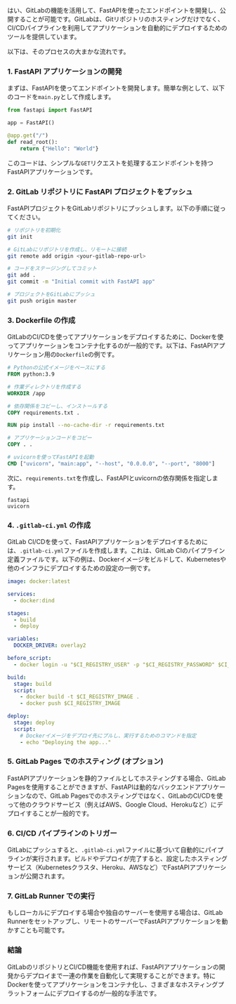 はい、GitLabの機能を活用して、FastAPIを使ったエンドポイントを開発し、公開することが可能です。GitLabは、Gitリポジトリのホスティングだけでなく、CI/CDパイプラインを利用してアプリケーションを自動的にデプロイするためのツールを提供しています。

以下は、そのプロセスの大まかな流れです。

### 1. FastAPI アプリケーションの開発

まずは、FastAPIを使ってエンドポイントを開発します。簡単な例として、以下のコードを`main.py`として作成します。

```python
from fastapi import FastAPI

app = FastAPI()

@app.get("/")
def read_root():
    return {"Hello": "World"}
```

このコードは、シンプルな`GET`リクエストを処理するエンドポイントを持つFastAPIアプリケーションです。

### 2. GitLab リポジトリに FastAPI プロジェクトをプッシュ

FastAPIプロジェクトをGitLabリポジトリにプッシュします。以下の手順に従ってください。

```bash
# リポジトリを初期化
git init

# GitLabにリポジトリを作成し、リモートに接続
git remote add origin <your-gitlab-repo-url>

# コードをステージングしてコミット
git add .
git commit -m "Initial commit with FastAPI app"

# プロジェクトをGitLabにプッシュ
git push origin master
```

### 3. Dockerfile の作成

GitLabのCI/CDを使ってアプリケーションをデプロイするために、Dockerを使ってアプリケーションをコンテナ化するのが一般的です。以下は、FastAPIアプリケーション用の`Dockerfile`の例です。

```dockerfile
# Pythonの公式イメージをベースにする
FROM python:3.9

# 作業ディレクトリを作成する
WORKDIR /app

# 依存関係をコピーし、インストールする
COPY requirements.txt .

RUN pip install --no-cache-dir -r requirements.txt

# アプリケーションコードをコピー
COPY . .

# uvicornを使ってFastAPIを起動
CMD ["uvicorn", "main:app", "--host", "0.0.0.0", "--port", "8000"]
```

次に、`requirements.txt`を作成し、FastAPIとuvicornの依存関係を指定します。

```
fastapi
uvicorn
```

### 4. `.gitlab-ci.yml` の作成

GitLab CI/CDを使って、FastAPIアプリケーションをデプロイするためには、`.gitlab-ci.yml`ファイルを作成します。これは、GitLab CIのパイプライン定義ファイルです。以下の例は、Dockerイメージをビルドして、Kubernetesや他のインフラにデプロイするための設定の一例です。

```yaml
image: docker:latest

services:
  - docker:dind

stages:
  - build
  - deploy

variables:
  DOCKER_DRIVER: overlay2

before_script:
  - docker login -u "$CI_REGISTRY_USER" -p "$CI_REGISTRY_PASSWORD" $CI_REGISTRY

build:
  stage: build
  script:
    - docker build -t $CI_REGISTRY_IMAGE .
    - docker push $CI_REGISTRY_IMAGE

deploy:
  stage: deploy
  script:
    # Dockerイメージをデプロイ先にプルし、実行するためのコマンドを指定
    - echo "Deploying the app..."
```

### 5. GitLab Pages でのホスティング (オプション)

FastAPIアプリケーションを静的ファイルとしてホスティングする場合、GitLab Pagesを使用することができますが、FastAPIは動的なバックエンドアプリケーションなので、GitLab Pagesでのホスティングではなく、GitLabのCI/CDを使って他のクラウドサービス（例えばAWS、Google Cloud、Herokuなど）にデプロイすることが一般的です。

### 6. CI/CD パイプラインのトリガー

GitLabにプッシュすると、`.gitlab-ci.yml`ファイルに基づいて自動的にパイプラインが実行されます。ビルドやデプロイが完了すると、設定したホスティングサービス（Kubernetesクラスタ、Heroku、AWSなど）でFastAPIアプリケーションが公開されます。

### 7. GitLab Runner での実行

もしローカルにデプロイする場合や独自のサーバーを使用する場合は、GitLab Runnerをセットアップし、リモートのサーバーでFastAPIアプリケーションを動かすことも可能です。

### 結論

GitLabのリポジトリとCI/CD機能を使用すれば、FastAPIアプリケーションの開発からデプロイまで一連の作業を自動化して実現することができます。特にDockerを使ってアプリケーションをコンテナ化し、さまざまなホスティングプラットフォームにデプロイするのが一般的な手法です。